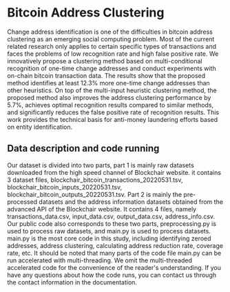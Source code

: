 # Bitcoin Address Clustering
Change address identification is one of the difficulties in bitcoin address clustering as an emerging social computing problem. Most of the current related research only applies to certain specific types of transactions and faces the problems of low recognition rate and high false positive rate. We innovatively propose a clustering method based on multi-conditional recognition of one-time change addresses and conduct experiments with on-chain bitcoin transaction data. The results show that the proposed method identifies at least 12.3\% more one-time change addresses than other heuristics. On top of the multi-input heuristic clustering method, the proposed method also improves the address clustering performance by 5.7\%, achieves optimal recognition results compared to similar methods, and significantly reduces the false positive rate of recognition results. This work provides the technical basis for anti-money laundering efforts based on entity identification.

## Data description and code running

Our dataset is divided into two parts, part 1 is mainly raw datasets downloaded from the high speed channel of Blockchair website. it contains 3 dataset files, blockchair_bitcoin_transactions_20220531.tsv, blockchair_bitcoin_inputs_20220531.tsv, blockchair_bitcoin_outputs_20220531.tsv. Part 2 is mainly the pre-processed datasets and the address information datasets obtained from the advanced API of the Blockchair website. It contains 4 files, namely transactions_data.csv, input_data.csv, output_data.csv, address_info.csv. Our public code also corresponds to these two parts, preprocessing.py is used to process raw datasets, and main.py is used to process datasets. main.py is the most core code in this study, including identifying zeroed addresses, address clustering, calculating address reduction rate, coverage rate, etc.
It should be noted that many parts of the code file main.py can be run accelerated with multi-threading. We omit the multi-threaded accelerated code for the convenience of the reader's understanding. If you have any questions about how the code runs, you can contact us through the contact information in the documentation.
